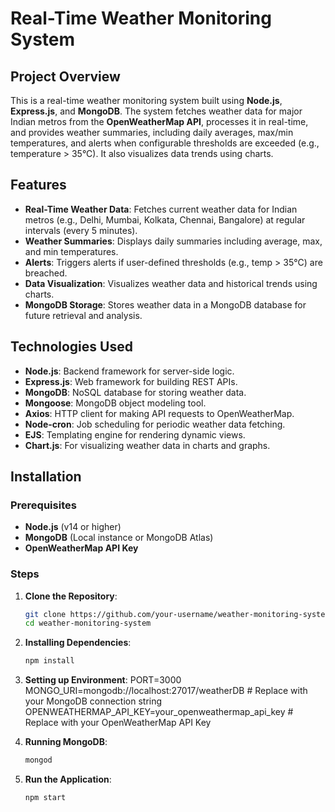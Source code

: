 # Real-Time Weather Monitoring System

## Project Overview

This is a real-time weather monitoring system built using **Node.js**, **Express.js**, and **MongoDB**. The system fetches weather data for major Indian metros from the **OpenWeatherMap API**, processes it in real-time, and provides weather summaries, including daily averages, max/min temperatures, and alerts when configurable thresholds are exceeded (e.g., temperature > 35°C). It also visualizes data trends using charts.

## Features

- **Real-Time Weather Data**: Fetches current weather data for Indian metros (e.g., Delhi, Mumbai, Kolkata, Chennai, Bangalore) at regular intervals (every 5 minutes).
- **Weather Summaries**: Displays daily summaries including average, max, and min temperatures.
- **Alerts**: Triggers alerts if user-defined thresholds (e.g., temp > 35°C) are breached.
- **Data Visualization**: Visualizes weather data and historical trends using charts.
- **MongoDB Storage**: Stores weather data in a MongoDB database for future retrieval and analysis.

## Technologies Used

- **Node.js**: Backend framework for server-side logic.
- **Express.js**: Web framework for building REST APIs.
- **MongoDB**: NoSQL database for storing weather data.
- **Mongoose**: MongoDB object modeling tool.
- **Axios**: HTTP client for making API requests to OpenWeatherMap.
- **Node-cron**: Job scheduling for periodic weather data fetching.
- **EJS**: Templating engine for rendering dynamic views.
- **Chart.js**: For visualizing weather data in charts and graphs.

## Installation

### Prerequisites

- **Node.js** (v14 or higher)
- **MongoDB** (Local instance or MongoDB Atlas)
- **OpenWeatherMap API Key**

### Steps

1. **Clone the Repository**:
   ```bash
   git clone https://github.com/your-username/weather-monitoring-system.git
   cd weather-monitoring-system

2. **Installing Dependencies**:
   ```bash
   npm install

3. **Setting up Environment**:
   PORT=3000
   MONGO_URI=mongodb://localhost:27017/weatherDB  # Replace with your MongoDB connection string
   OPENWEATHERMAP_API_KEY=your_openweathermap_api_key  # Replace with your OpenWeatherMap API Key

4. **Running MongoDB**:
   ```bash
   mongod

5. **Run the Application**:
   ```bash
   npm start




